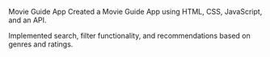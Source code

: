 Movie Guide App
Created a Movie Guide App using HTML, CSS, JavaScript, and an API.

Implemented search, filter functionality, and recommendations based on genres and ratings.
